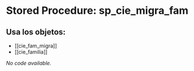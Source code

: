 # Stored Procedure: sp_cie_migra_fam

## Usa los objetos:
- [[cie_fam_migra]]
- [[cie_familia]]

*No code available.*

